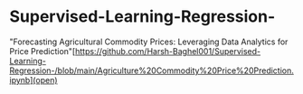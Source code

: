 # Supervised-Learning-Regression-

"Forecasting Agricultural Commodity Prices: Leveraging Data Analytics for Price Prediction"[https://github.com/Harsh-Baghel001/Supervised-Learning-Regression-/blob/main/Agriculture%20Commodity%20Price%20Prediction.ipynb](open)


